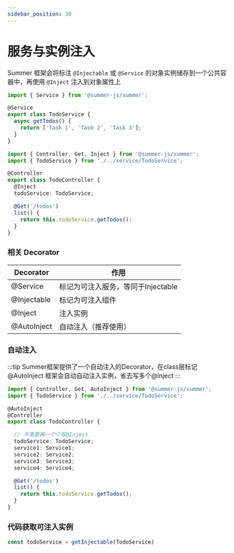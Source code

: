 ```yaml
---
sidebar_position: 30
---
```


# 服务与实例注入


Summer 框架会将标注 `@Injectable` 或 `@Service` 的对象实例储存到一个公共容器中，再使用 `@Inject` 注入到对象属性上

```ts
import { Service } from '@summer-js/summer';

@Service
export class TodoService {
  async getTodos() {
    return ['Task 1', 'Task 2', 'Task 3'];
  }
}
```

```ts
import { Controller, Get, Inject } from '@summer-js/summer';
import { TodoService } from './../service/TodoService';

@Controller
export class TodoController {
  @Inject
  todoService: TodoService;

  @Get('/todos')
  list() {
    return this.todoService.getTodos();
  }
}
```

### 相关 Decorator


|  Decorator   | 作用  |
|  ----  | ----  |
| @Service | 标记为可注入服务，等同于Injectable |
| @Injectable | 标记为可注入组件 |
| @Inject | 注入实例 |
| @AutoInject | 自动注入（推荐使用） |


### 自动注入

:::tip
Summer框架提供了一个自动注入的Decorator，在class层标记 @AutoInject 框架会自动自动注入实例，省去写多个@Inject
:::

```ts
import { Controller, Get, AutoInject } from '@summer-js/summer';
import { TodoService } from './../service/TodoService';

@AutoInject
@Controller
export class TodoController {

  // 不需要再一个个写@Inject
  todoService: TodoService;
  service1: Service1;
  service2: Service2;
  service3: Service3;
  service4: Service4;

  @Get('/todos')
  list() {
    return this.todoService.getTodos();
  }
}
```

### 代码获取可注入实例

```ts
const todoService = getInjectable(TodoService)
```